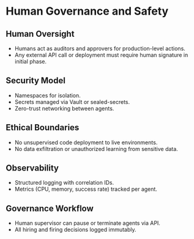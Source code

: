 # Human Governance and Safety

## Human Oversight
- Humans act as auditors and approvers for production-level actions.
- Any external API call or deployment must require human signature in initial phase.

## Security Model
- Namespaces for isolation.
- Secrets managed via Vault or sealed-secrets.
- Zero-trust networking between agents.

## Ethical Boundaries
- No unsupervised code deployment to live environments.
- No data exfiltration or unauthorized learning from sensitive data.

## Observability
- Structured logging with correlation IDs.
- Metrics (CPU, memory, success rate) tracked per agent.

## Governance Workflow
- Human supervisor can pause or terminate agents via API.
- All hiring and firing decisions logged immutably.
